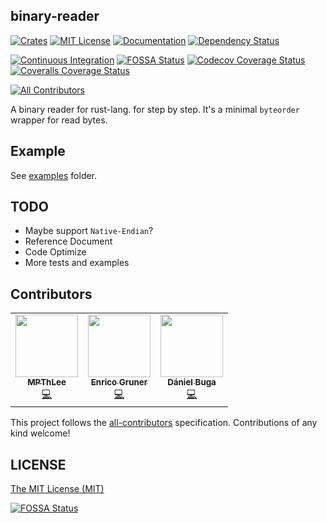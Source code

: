 binary-reader
-------------
[![Crates][CratesIOBadge]][CratesIO]
[![MIT License][LicenseBadge]][License]
[![Documentation][DocsRsBadge]][DocsRs]
[![Dependency Status][DepsRsBadge]][DepsRs]

[![Continuous Integration][GithubActionsBadge]][GithubActions]
[![FOSSA Status][FOSSAShieldBadge]][FOSSAShield]
[![Codecov Coverage Status][CodecovBadge]][Codecov]
[![Coveralls Coverage Status][CoverallsBadge]][Coveralls]
<!-- ALL-CONTRIBUTORS-BADGE:START - Do not remove or modify this section -->
[![All Contributors](https://img.shields.io/badge/all_contributors-3-orange.svg)](#contributors)
<!-- ALL-CONTRIBUTORS-BADGE:END -->

A binary reader for rust-lang. for step by step.
It's a minimal `byteorder` wrapper for read bytes.

Example
-------
See [examples](examples/) folder.

TODO
----
 * Maybe support `Native-Endian`?
 * Reference Document
 * Code Optimize
 * More tests and examples

Contributors
------------
<!-- ALL-CONTRIBUTORS-LIST:START - Do not remove or modify this section -->
<!-- prettier-ignore-start -->
<!-- markdownlint-disable -->
<table>
  <tr>
    <td align="center"><a href="https://github.com/MPThLee"><img src="https://avatars.githubusercontent.com/u/26970092?v=4?s=100" width="100px;" alt=""/><br /><sub><b>MPThLee</b></sub></a><br /><a href="https://github.com/MPThLee/binary-reader.rs/commits?author=MPThLee" title="Code">💻</a></td>
    <td align="center"><a href="https://github.com/evayde"><img src="https://avatars.githubusercontent.com/u/25255815?v=4?s=100" width="100px;" alt=""/><br /><sub><b>Enrico Gruner</b></sub></a><br /><a href="https://github.com/MPThLee/binary-reader.rs/commits?author=evayde" title="Code">💻</a></td>
    <td align="center"><a href="https://bugadani.github.io/"><img src="https://avatars.githubusercontent.com/u/977627?v=4?s=100" width="100px;" alt=""/><br /><sub><b>Dániel Buga</b></sub></a><br /><a href="https://github.com/MPThLee/binary-reader.rs/commits?author=bugadani" title="Code">💻</a></td>
  </tr>
</table>

<!-- markdownlint-restore -->
<!-- prettier-ignore-end -->

<!-- ALL-CONTRIBUTORS-LIST:END -->

This project follows the [all-contributors](https://github.com/all-contributors/all-contributors) specification. Contributions of any kind welcome!

LICENSE
-------
[The MIT License (MIT)](LICENSE.md)

[![FOSSA Status][FOSSALargeBadge]][FOSSALarge]


[CratesIO]: https://crates.io/crates/binary-reader
[CratesIOBadge]: https://img.shields.io/crates/v/binary-reader.svg

[License]: https://github.com/MPThLee/binary-reader.rs/blob/master/LICENSE.md
[LicenseBadge]: https://img.shields.io/github/license/MPThLee/binary-reader.rs.svg

[DocsRs]: https://docs.rs/binary-reader
[DocsRsBadge]: https://docs.rs/binary-reader/badge.svg

[DepsRs]: https://deps.rs/repo/github/mpthlee/binary-reader.rs
[DepsRsBadge]: https://deps.rs/repo/github/mpthlee/binary-reader.rs/status.svg

[FOSSAShield]: https://app.fossa.com/projects/git%2Bgithub.com%2FMPThLee%2Fbinary-reader.rs?ref=badge_shield
[FOSSAShieldBadge]: https://app.fossa.com/api/projects/git%2Bgithub.com%2FMPThLee%2Fbinary-reader.rs.svg?type=shield
[FOSSALarge]: https://app.fossa.com/projects/git%2Bgithub.com%2FMPThLee%2Fbinary-reader.rs?ref=badge_large
[FOSSALargeBadge]: https://app.fossa.com/api/projects/git%2Bgithub.com%2FMPThLee%2Fbinary-reader.rs.svg?type=large

[GithubActions]: https://github.com/MPThLee/binary-reader.rs/actions/workflows/ci.yml
[GithubActionsBadge]: https://github.com/MPThLee/binary-reader.rs/actions/workflows/ci.yml/badge.svg

<!-- Coverage -->
[Codecov]: https://codecov.io/gh/MPThLee/binary-reader.rs
[CodecovBadge]: https://codecov.io/gh/MPThLee/binary-reader.rs/branch/master/graph/badge.svg?token=uFbO1DSJvd

[Coveralls]: https://coveralls.io/github/MPThLee/binary-reader.rs?branch=master
[CoverallsBadge]: https://coveralls.io/repos/github/MPThLee/binary-reader.rs/badge.svg?branch=master

